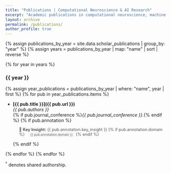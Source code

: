 ```yaml
---
title: "Publications | Computational Neuroscience & AI Research"
excerpt: "Academic publications in computational neuroscience, machine learning, and primate behavior research."
layout: archive
permalink: /publications/
author_profile: true
---
```


{% assign publications_by_year = site.data.scholar_publications | group_by: "year" %}
{% assign years = publications_by_year | map: "name" | sort | reverse %}

{% for year in years %}
### {{ year }}
{% assign year_publications = publications_by_year | where: "name", year | first %}
{% for pub in year_publications.items %}
- **[{{ pub.title }}]({{ pub.url }})**  
  _{{ pub.authors }}_  
  {% if pub.journal_conference %}*{{ pub.journal_conference }}*.{% endif %}
  {% if pub.annotation %}
  <p style="margin-left: 1.5em; font-size: 0.9em; color: #555;">🔑 <strong>Key Insight:</strong> {{ pub.annotation.key_insight }}  
  {% if pub.annotation.domain %}
  <span class="domain-tag">{{ pub.annotation.domain }}</span>
  {% endif %}
  </p>
  {% endif %}
{% endfor %}
{% endfor %}

<style>
.domain-tag {
  display: inline-block;
  font-size: 0.8em;
  color: #666;
  background: #f5f5f5;
  padding: 2px 6px;
  border-radius: 3px;
  margin-left: 8px;
}
</style>

<sup>†</sup> denotes shared authorship.
